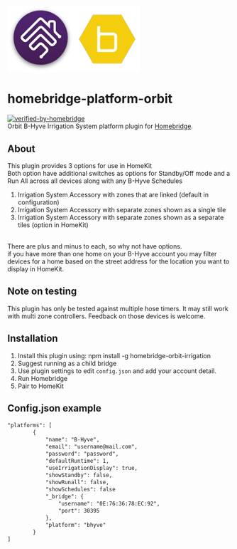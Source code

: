 <p align="left">
 <img width="300" src="logo/homebridge-bhyve.png" />
</p>

# homebridge-platform-orbit
[![verified-by-homebridge](https://badgen.net/badge/homebridge/verified/purple)](https://github.com/homebridge/homebridge/wiki/Verified-Plugins)
<br>Orbit B-Hyve Irrigation System platform plugin for [Homebridge](https://github.com/nfarina/homebridge).

## About

This plugin provides 3 options for use in HomeKit<br>Both option have additional switches as options for Standby/Off mode and a Run All across all devices along with any B-Hyve Schedules
1.	Irrigation System Accessory with zones that are linked (default in configuration)
2.	Irrigation System Accessory with separate zones shown as a single tile 
3.	Irrigation System Accessory with separate zones shown as a separate tiles (option in HomeKit)

<br> There are plus and minus to each, so why not have options.
<br> if you have more than one home on your B-Hyve account you may filter devices for a home based on the street address for the location you want to display in HomeKit.

## Note on testing

This plugin has only be tested against multiple hose timers. It may still work with multi zone controllers. Feedback on those devices is welcome.

## Installation
1. Install this plugin using: npm install -g homebridge-orbit-irrigation
2. Suggest running as a child bridge	
3. Use plugin settings to edit ``config.json`` and add your account detail.
4. Run Homebridge
5. Pair to HomeKit

## Config.json example
```
"platforms": [
        {
            "name": "B-Hyve",
            "email": "username@mail.com",
            "password": "password",
            "defaultRuntime": 1,
            "useIrrigationDisplay": true,
            "showStandby": false,
            "showRunall": false,
            "showSchedules": false
            "_bridge": {
                "username": "0E:76:36:78:EC:92",
                "port": 30395
            },
            "platform": "bhyve"
        }
]
```
